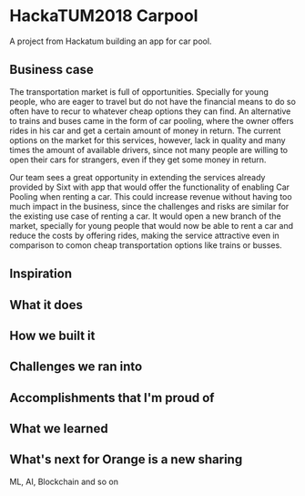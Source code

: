 # HackaTUM2018 Carpool

A project from Hackatum building an app for car pool.

## Business case

The transportation market is full of opportunities. Specially for young people, who are eager to travel but do not have the financial means to do so often have to recur to whatever cheap options they can find. An alternative to trains and buses came in the form of car pooling, where the owner offers rides in his car and get a certain amount of money in return. The current options on the market for this services, however, lack in quality and many times the amount of available drivers, since not many people are willing to open their cars for strangers, even if they get some money in return. 

Our team sees a great opportunity in extending the services already provided by Sixt with app that would offer the functionality of enabling Car Pooling when renting a car. This could increase revenue without having too much impact in the business, since the challenges and risks are similar for the existing use case of renting a car. It would open a new branch of the market, specially for young people that would now be able to rent a car and reduce the costs by offering rides, making the service attractive even in comparison to comon cheap transportation options like trains or busses.

## Inspiration


## What it does


## How we built it

## Challenges we ran into

## Accomplishments that I'm proud of

## What we learned

## What's next for Orange is a new sharing
 ML, AI, Blockchain and so on
